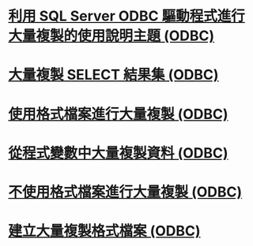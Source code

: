 # [利用 SQL Server ODBC 驅動程式進行大量複製的使用說明主題 (ODBC)](bulk-copying-with-the-sql-server-odbc-driver-how-to-topics-odbc.md)

# [大量複製 SELECT 結果集 (ODBC)](bulk-copy-a-select-result-set-odbc.md)
# [使用格式檔案進行大量複製 (ODBC)](bulk-copy-by-using-a-format-file-odbc.md)
# [從程式變數中大量複製資料 (ODBC)](bulk-copy-data-from-program-variables-odbc.md)
# [不使用格式檔案進行大量複製 (ODBC)](bulk-copy-without-a-format-file-odbc.md)
# [建立大量複製格式檔案 (ODBC)](create-a-bulk-copy-format-file-odbc.md)
